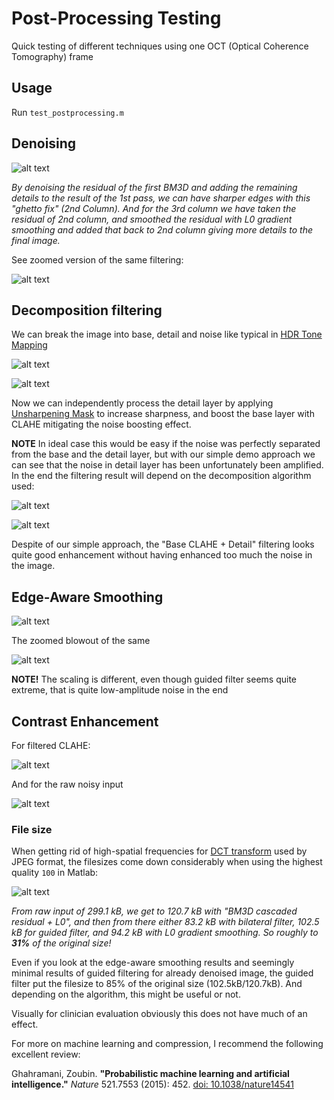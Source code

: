# Post-Processing Testing

Quick testing of different techniques using one OCT (Optical Coherence Tomography) frame

## Usage

Run `test_postprocessing.m`

## Denoising

![alt text](https://github.com/petteriTeikari/OCT_processing/blob/master/testProcessing/images_output/denoising_comparison.png)

_By denoising the residual of the first BM3D and adding the remaining details to the result of the 1st pass, we can have sharper edges with this "ghetto fix" (2nd Column). And for the 3rd column we have taken the residual of 2nd column, and smoothed the residual with L0 gradient smoothing and added that back to 2nd column giving more details to the final image._

See zoomed version of the same filtering:

![alt text](https://github.com/petteriTeikari/OCT_processing/blob/master/testProcessing/images_output/denoising_comparison_zoom.png)

## Decomposition filtering

We can break the image into base, detail and noise like typical in [HDR Tone Mapping](http://cinescopophilia.com/temporally-coherent-local-tone-mapping-of-hdr-video-from-disney-research-hub/)

![alt text](https://github.com/petteriTeikari/OCT_processing/blob/master/testProcessing/images_output/decomposition_plot.png)

![alt text](https://github.com/petteriTeikari/OCT_processing/blob/master/testProcessing/images_output/decomposition_plot_zoom.png)

Now we can independently process the detail layer by applying [Unsharpening Mask](http://thegreyblog.blogspot.co.uk/2011/11/clarity-adjustment-local-contrast-in.html/) to increase sharpness, and boost the base layer with CLAHE mitigating the noise boosting effect.

**NOTE** In ideal case this would be easy if the noise was perfectly separated from the base and the detail layer, but with our simple demo approach we can see that the noise in detail layer has been unfortunately been amplified. In the end the filtering result will depend on the decomposition algorithm used:

![alt text](https://github.com/petteriTeikari/OCT_processing/blob/master/testProcessing/images_output/decomposition.png)

![alt text](https://github.com/petteriTeikari/OCT_processing/blob/master/testProcessing/images_output/decomposition_zoom.png)

Despite of our simple approach, the "Base CLAHE + Detail" filtering looks quite good enhancement without having enhanced too much the noise in the image.

## Edge-Aware Smoothing

![alt text](https://github.com/petteriTeikari/OCT_processing/blob/master/testProcessing/images_output/edgeawaresmoothing_comparison.png)

The zoomed blowout of the same

![alt text](https://github.com/petteriTeikari/OCT_processing/blob/master/testProcessing/images_output/edgeawaresmoothing_comparison_zoom.png)

**NOTE!** The scaling is different, even though guided filter seems quite extreme, that is quite low-amplitude noise in the end

## Contrast Enhancement

For filtered CLAHE:

![alt text](https://github.com/petteriTeikari/OCT_processing/blob/master/testProcessing/images_output/clahe_filtered.png)

And for the raw noisy input

![alt text](https://github.com/petteriTeikari/OCT_processing/blob/master/testProcessing/images_output/clahe_raw.png)

### File size

When getting rid of high-spatial frequencies for [DCT transform](https://users.cs.cf.ac.uk/Dave.Marshall/Multimedia/node231.html) used by JPEG format, the filesizes come down considerably when using the highest quality `100` in Matlab:

![alt text](https://github.com/petteriTeikari/OCT_processing/blob/master/testProcessing/images_output/filesize_comparison.png)

_From raw input of 299.1 kB, we get to 120.7 kB with "BM3D cascaded residual + L0", and then from there either 83.2 kB with bilateral filter, 102.5 kB for guided filter, and 94.2 kB with L0 gradient smoothing. So roughly to **31%** of the original size!_

Even if you look at the edge-aware smoothing results and seemingly minimal results of guided filtering for already denoised image, the guided filter put the filesize to 85% of the original size (102.5kB/120.7kB). And depending on the algorithm, this might be useful or not.

Visually for clinician evaluation obviously this does not have much of an effect.

For more on machine learning and compression, I recommend the following excellent review:

Ghahramani, Zoubin. **"Probabilistic machine learning and artificial intelligence."** _Nature_ 521.7553 (2015): 452. [doi: 10.1038/nature14541](https://dx.doi.org/10.1038/nature14541)




